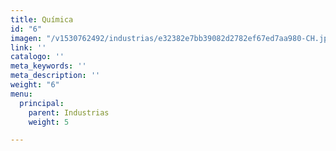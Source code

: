 ```yaml
---
title: Química
id: "6"
imagen: "/v1530762492/industrias/e32382e7bb39082d2782ef67ed7aa980-CH.jpg"
link: ''
catalogo: ''
meta_keywords: ''
meta_description: ''
weight: "6"
menu:
  principal:
    parent: Industrias
    weight: 5

---
```

